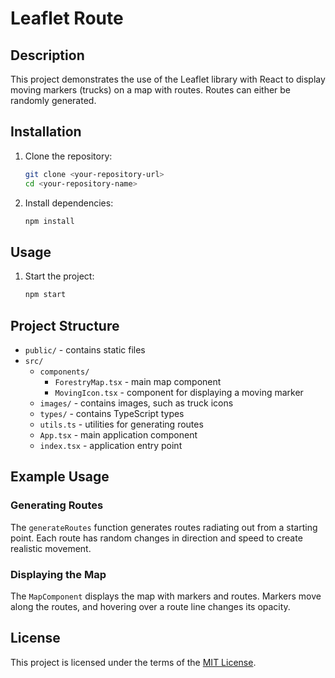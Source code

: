 # Leaflet Route

## Description

This project demonstrates the use of the Leaflet library with React to display moving markers (trucks) on a map with routes. Routes can either be randomly generated.

## Installation

1. Clone the repository:

    ```bash
    git clone <your-repository-url>
    cd <your-repository-name>
    ```

2. Install dependencies:
    ```bash
    npm install
    ```

## Usage

1. Start the project:
    ```bash
    npm start
    ```

## Project Structure

-   `public/` - contains static files
-   `src/`
    -   `components/`
        -   `ForestryMap.tsx` - main map component
        -   `MovingIcon.tsx` - component for displaying a moving marker
    -   `images/` - contains images, such as truck icons
    -   `types/` - contains TypeScript types
    -   `utils.ts` - utilities for generating routes
    -   `App.tsx` - main application component
    -   `index.tsx` - application entry point

## Example Usage

### Generating Routes

The `generateRoutes` function generates routes radiating out from a starting point. Each route has random changes in direction and speed to create realistic movement.

### Displaying the Map

The `MapComponent` displays the map with markers and routes. Markers move along the routes, and hovering over a route line changes its opacity.

## License

This project is licensed under the terms of the [MIT License](LICENSE).

